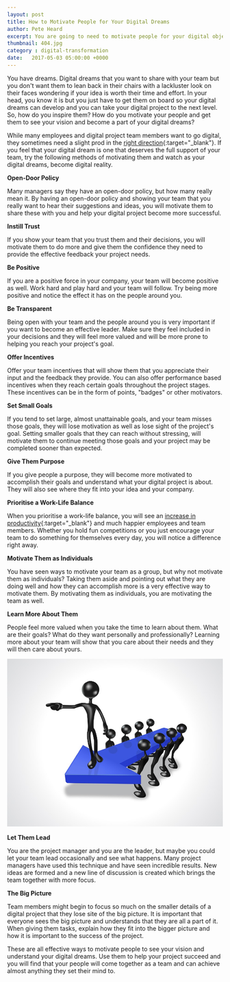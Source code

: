 ```yaml
---
layout: post
title: How to Motivate People for Your Digital Dreams
author: Pete Heard
excerpt: You are going to need to motivate people for your digital objectives. In this article; find out how!
thumbnail: 404.jpg
category : digital-transformation
date:   2017-05-03 05:00:00 +0000
---
```



You have dreams. Digital dreams that you want to share with your team but you don&#39;t want them to lean back in their chairs with a lackluster look on their faces wondering if your idea is worth their time and effort. In your head, you know it is but you just have to get them on board so your digital dreams can develop and you can take your digital project to the next level. So, how do you inspire them? How do you motivate your people and get them to see your vision and become a part of your digital dreams?

While many employees and digital project team members want to go digital, they sometimes need a slight prod in the [right direction](/the-traits-of-effective-digital-leaders){:target="_blank"}. If you feel that your digital dream is one that deserves the full support of your team, try the following methods of motivating them and watch as your digital dreams, become digital reality.

**Open-Door Policy**

Many managers say they have an open-door policy, but how many really mean it. By having an open-door policy and showing your team that you really want to hear their suggestions and ideas, you will motivate them to share these with you and help your digital project become more successful.

**Instill Trust**

If you show your team that you trust them and their decisions, you will motivate them to do more and give them the confidence they need to provide the effective feedback your project needs.

**Be Positive**

If you are a positive force in your company, your team will become positive as well. Work hard and play hard and your team will follow. Try being more positive and notice the effect it has on the people around you.

**Be Transparent**

Being open with your team and the people around you is very important if you want to become an effective leader. Make sure they feel included in your decisions and they will feel more valued and will be more prone to helping you reach your project&#39;s goal.

**Offer Incentives**

Offer your team incentives that will show them that you appreciate their input and the feedback they provide. You can also offer performance based incentives when they reach certain goals throughout the project stages. These incentives can be in the form of points, &quot;badges&quot; or other motivators.

**Set Small Goals**

If you tend to set large, almost unattainable goals, and your team misses those goals, they will lose motivation as well as lose sight of the project&#39;s goal. Setting smaller goals that they can reach without stressing, will motivate them to continue meeting those goals and your project may be completed sooner than expected.

**Give Them Purpose**

If you give people a purpose, they will become more motivated to accomplish their goals and understand what your digital project is about. They will also see where they fit into your idea and your company.

**Prioritise a Work-Life Balance**

When you prioritise a work-life balance, you will see an [increase in productivity](https://www.forbes.com/sites/yec/2011/09/15/using-metrics-to-prove-the-roi-of-employee-recognition-programs/#1d5a1078fa81){:target="_blank"} and much happier employees and team members. Whether you hold fun competitions or you just encourage your team to do something for themselves every day, you will notice a difference right away.

**Motivate Them as Individuals**

You have seen ways to motivate your team as a group, but why not motivate them as individuals? Taking them aside and pointing out what they are doing well and how they can accomplish more is a very effective way to motivate them. By motivating them as individuals, you are motivating the team as well.

**Learn More About Them**

People feel more valued when you take the time to learn about them. What are their goals? What do they want personally and professionally? Learning more about your team will show that you care about their needs and they will then care about yours.

![Stick man leading other stick men](images/1_image.png "Stick man leading other stick men")

**Let Them Lead**

You are the project manager and you are the leader, but maybe you could let your team lead occasionally and see what happens. Many project managers have used this technique and have seen incredible results. New ideas are formed and a new line of discussion is created which brings the team together with more focus.

**The Big Picture**

Team members might begin to focus so much on the smaller details of a digital project that they lose site of the big picture. It is important that everyone sees the big picture and understands that they are all a part of it. When giving them tasks, explain how they fit into the bigger picture and how it is important to the success of the project.

These are all effective ways to motivate people to see your vision and understand your digital dreams. Use them to help your project succeed and you will find that your people will come together as a team and can achieve almost anything they set their mind to.
